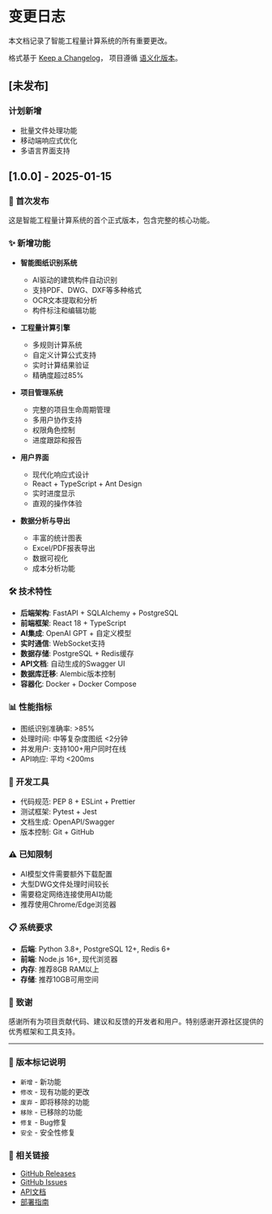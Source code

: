 # 变更日志

本文档记录了智能工程量计算系统的所有重要更改。

格式基于 [Keep a Changelog](https://keepachangelog.com/zh-CN/1.0.0/)，
项目遵循 [语义化版本](https://semver.org/zh-CN/)。

## [未发布]

### 计划新增
- 批量文件处理功能
- 移动端响应式优化
- 多语言界面支持

## [1.0.0] - 2025-01-15

### 🎉 首次发布
这是智能工程量计算系统的首个正式版本，包含完整的核心功能。

### ✨ 新增功能
- **智能图纸识别系统**
  - AI驱动的建筑构件自动识别
  - 支持PDF、DWG、DXF等多种格式
  - OCR文本提取和分析
  - 构件标注和编辑功能

- **工程量计算引擎**
  - 多规则计算系统
  - 自定义计算公式支持
  - 实时计算结果验证
  - 精确度超过85%

- **项目管理系统**
  - 完整的项目生命周期管理
  - 多用户协作支持
  - 权限角色控制
  - 进度跟踪和报告

- **用户界面**
  - 现代化响应式设计
  - React + TypeScript + Ant Design
  - 实时进度显示
  - 直观的操作体验

- **数据分析与导出**
  - 丰富的统计图表
  - Excel/PDF报表导出
  - 数据可视化
  - 成本分析功能

### 🛠️ 技术特性
- **后端架构**: FastAPI + SQLAlchemy + PostgreSQL
- **前端框架**: React 18 + TypeScript
- **AI集成**: OpenAI GPT + 自定义模型
- **实时通信**: WebSocket支持
- **数据存储**: PostgreSQL + Redis缓存
- **API文档**: 自动生成的Swagger UI
- **数据库迁移**: Alembic版本控制
- **容器化**: Docker + Docker Compose

### 📊 性能指标
- 图纸识别准确率: >85%
- 处理时间: 中等复杂度图纸 <2分钟
- 并发用户: 支持100+用户同时在线
- API响应: 平均 <200ms

### 🔧 开发工具
- 代码规范: PEP 8 + ESLint + Prettier
- 测试框架: Pytest + Jest
- 文档生成: OpenAPI/Swagger
- 版本控制: Git + GitHub

### ⚠️ 已知限制
- AI模型文件需要额外下载配置
- 大型DWG文件处理时间较长
- 需要稳定网络连接使用AI功能
- 推荐使用Chrome/Edge浏览器

### 📋 系统要求
- **后端**: Python 3.8+, PostgreSQL 12+, Redis 6+
- **前端**: Node.js 16+, 现代浏览器
- **内存**: 推荐8GB RAM以上
- **存储**: 推荐10GB可用空间

### 🙏 致谢
感谢所有为项目贡献代码、建议和反馈的开发者和用户。特别感谢开源社区提供的优秀框架和工具支持。

---

### 📝 版本标记说明
- `新增` - 新功能
- `修改` - 现有功能的更改
- `废弃` - 即将移除的功能
- `移除` - 已移除的功能
- `修复` - Bug修复
- `安全` - 安全性修复

### 🔗 相关链接
- [GitHub Releases](https://github.com/hongsir457/smart-qto-system/releases)
- [GitHub Issues](https://github.com/hongsir457/smart-qto-system/issues)
- [API文档](https://github.com/hongsir457/smart-qto-system#api-文档)
- [部署指南](https://github.com/hongsir457/smart-qto-system#部署) 